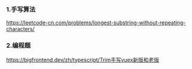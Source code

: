 ### 1.手写算法

https://leetcode-cn.com/problems/longest-substring-without-repeating-characters/




### 2.编程题

https://bigfrontend.dev/zh/typescript/Trim手写vuex新版和老版



